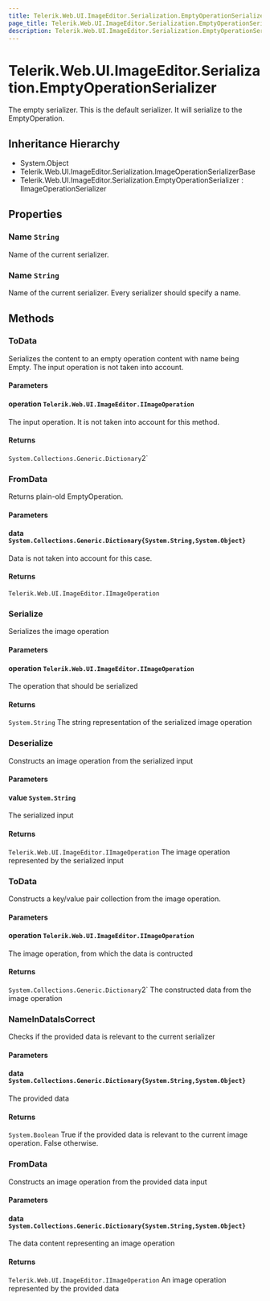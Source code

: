 ```yaml
---
title: Telerik.Web.UI.ImageEditor.Serialization.EmptyOperationSerializer
page_title: Telerik.Web.UI.ImageEditor.Serialization.EmptyOperationSerializer
description: Telerik.Web.UI.ImageEditor.Serialization.EmptyOperationSerializer
---
```


# Telerik.Web.UI.ImageEditor.Serialization.EmptyOperationSerializer

The empty serializer. This is the default serializer. It will serialize to the EmptyOperation.

## Inheritance Hierarchy

* System.Object
* Telerik.Web.UI.ImageEditor.Serialization.ImageOperationSerializerBase
* Telerik.Web.UI.ImageEditor.Serialization.EmptyOperationSerializer : IImageOperationSerializer

## Properties

###  Name `String`

Name of the current serializer.

###  Name `String`

Name of the current serializer. Every serializer should specify a name.

## Methods

###  ToData

Serializes the content to an empty operation content with name being Empty. The input operation is not taken into account.

#### Parameters

#### operation `Telerik.Web.UI.ImageEditor.IImageOperation`

The input operation. It is not taken into account for this method.

#### Returns

`System.Collections.Generic.Dictionary`2` 

###  FromData

Returns plain-old EmptyOperation.

#### Parameters

#### data `System.Collections.Generic.Dictionary{System.String,System.Object}`

Data is not taken into account for this case.

#### Returns

`Telerik.Web.UI.ImageEditor.IImageOperation` 

###  Serialize

Serializes the image operation

#### Parameters

#### operation `Telerik.Web.UI.ImageEditor.IImageOperation`

The operation that should be serialized

#### Returns

`System.String` The string representation of the serialized image operation

###  Deserialize

Constructs an image operation from the serialized input

#### Parameters

#### value `System.String`

The serialized input

#### Returns

`Telerik.Web.UI.ImageEditor.IImageOperation` The image operation represented by the serialized input

###  ToData

Constructs a key/value pair collection from the image operation.

#### Parameters

#### operation `Telerik.Web.UI.ImageEditor.IImageOperation`

The image operation, from which the data is contructed

#### Returns

`System.Collections.Generic.Dictionary`2` The constructed data from the image operation

###  NameInDataIsCorrect

Checks if the provided data is relevant to the current serializer

#### Parameters

#### data `System.Collections.Generic.Dictionary{System.String,System.Object}`

The provided data

#### Returns

`System.Boolean` True if the provided data is relevant to the current image operation. False otherwise.

###  FromData

Constructs an image operation from the provided data input

#### Parameters

#### data `System.Collections.Generic.Dictionary{System.String,System.Object}`

The data content representing an image operation

#### Returns

`Telerik.Web.UI.ImageEditor.IImageOperation` An image operation represented by the provided data


